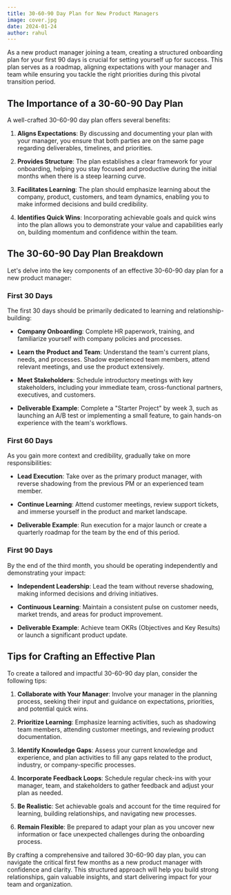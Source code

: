```yaml
---
title: 30-60-90 Day Plan for New Product Managers
image: cover.jpg
date: 2024-01-24
author: rahul
---
```


As a new product manager joining a team, creating a structured onboarding plan for your first 90 days is crucial for setting yourself up for success. This plan serves as a roadmap, aligning expectations with your manager and team while ensuring you tackle the right priorities during this pivotal transition period.

## The Importance of a 30-60-90 Day Plan

A well-crafted 30-60-90 day plan offers several benefits:

1. **Aligns Expectations**: By discussing and documenting your plan with your manager, you ensure that both parties are on the same page regarding deliverables, timelines, and priorities.

2. **Provides Structure**: The plan establishes a clear framework for your onboarding, helping you stay focused and productive during the initial months when there is a steep learning curve.

3. **Facilitates Learning**: The plan should emphasize learning about the company, product, customers, and team dynamics, enabling you to make informed decisions and build credibility.

4. **Identifies Quick Wins**: Incorporating achievable goals and quick wins into the plan allows you to demonstrate your value and capabilities early on, building momentum and confidence within the team.

## The 30-60-90 Day Plan Breakdown

Let's delve into the key components of an effective 30-60-90 day plan for a new product manager:

### First 30 Days

The first 30 days should be primarily dedicated to learning and relationship-building:

* **Company Onboarding**: Complete HR paperwork, training, and familiarize yourself with company policies and processes.

* **Learn the Product and Team**: Understand the team's current plans, needs, and processes. Shadow experienced team members, attend relevant meetings, and use the product extensively.

* **Meet Stakeholders**: Schedule introductory meetings with key stakeholders, including your immediate team, cross-functional partners, executives, and customers.

* **Deliverable Example**: Complete a "Starter Project" by week 3, such as launching an A/B test or implementing a small feature, to gain hands-on experience with the team's workflows.

### First 60 Days

As you gain more context and credibility, gradually take on more responsibilities:

* **Lead Execution**: Take over as the primary product manager, with reverse shadowing from the previous PM or an experienced team member.

* **Continue Learning**: Attend customer meetings, review support tickets, and immerse yourself in the product and market landscape.

* **Deliverable Example**: Run execution for a major launch or create a quarterly roadmap for the team by the end of this period.

### First 90 Days

By the end of the third month, you should be operating independently and demonstrating your impact:

* **Independent Leadership**: Lead the team without reverse shadowing, making informed decisions and driving initiatives.

* **Continuous Learning**: Maintain a consistent pulse on customer needs, market trends, and areas for product improvement.

* **Deliverable Example**: Achieve team OKRs (Objectives and Key Results) or launch a significant product update.

## Tips for Crafting an Effective Plan

To create a tailored and impactful 30-60-90 day plan, consider the following tips:

1. **Collaborate with Your Manager**: Involve your manager in the planning process, seeking their input and guidance on expectations, priorities, and potential quick wins.

2. **Prioritize Learning**: Emphasize learning activities, such as shadowing team members, attending customer meetings, and reviewing product documentation.

3. **Identify Knowledge Gaps**: Assess your current knowledge and experience, and plan activities to fill any gaps related to the product, industry, or company-specific processes.

4. **Incorporate Feedback Loops**: Schedule regular check-ins with your manager, team, and stakeholders to gather feedback and adjust your plan as needed.

5. **Be Realistic**: Set achievable goals and account for the time required for learning, building relationships, and navigating new processes.

6. **Remain Flexible**: Be prepared to adapt your plan as you uncover new information or face unexpected challenges during the onboarding process.

By crafting a comprehensive and tailored 30-60-90 day plan, you can navigate the critical first few months as a new product manager with confidence and clarity. This structured approach will help you build strong relationships, gain valuable insights, and start delivering impact for your team and organization.
